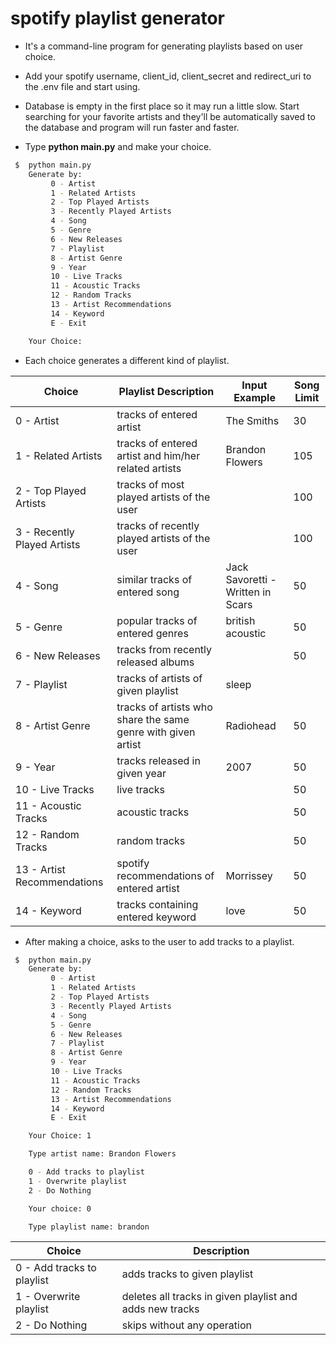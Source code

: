 # spotify playlist generator

- It's a command-line program for generating playlists based on user choice.

- Add your spotify username, client_id, client_secret and redirect_uri to the .env file and start using.

- Database is empty in the first place so it may run a little slow. Start searching for your favorite artists and they'll be automatically saved to the database and program will run faster and faster.

- Type **python main.py** and make your choice.
```sh
 $  python main.py
    Generate by:
         0 - Artist
         1 - Related Artists
         2 - Top Played Artists
         3 - Recently Played Artists
         4 - Song
         5 - Genre
         6 - New Releases
         7 - Playlist
         8 - Artist Genre
         9 - Year
         10 - Live Tracks
         11 - Acoustic Tracks
         12 - Random Tracks
         13 - Artist Recommendations
         14 - Keyword
         E - Exit

    Your Choice:
```
- Each choice generates a different kind of playlist.

| Choice | Playlist Description | Input Example | Song Limit
| ------ | ------ | ------ | ------ |
| 0 - Artist | tracks of entered artist | The Smiths| 30 |
| 1 - Related Artists | tracks of entered artist and him/her related artists | Brandon Flowers| 105 |
| 2 - Top Played Artists | tracks of most played artists of the user | | 100 |
| 3 - Recently Played Artists | tracks of recently played artists of the user | | 100 |
| 4 - Song | similar tracks of entered song | Jack Savoretti - Written in Scars | 50 |
| 5 - Genre | popular tracks of entered genres | british acoustic | 50 |
| 6 - New Releases | tracks from recently released albums | | 50 |
| 7 - Playlist | tracks of artists of given playlist | sleep |
| 8 - Artist Genre | tracks of artists who share the same genre with given artist | Radiohead | 50 |
| 9 - Year | tracks released in given year | 2007 | 50 |
| 10 - Live Tracks | live tracks | | 50 |
| 11 - Acoustic Tracks | acoustic tracks | |50 |
| 12 - Random Tracks | random tracks | | 50 |
| 13 - Artist Recommendations | spotify recommendations of entered artist | Morrissey | 50 |
| 14 - Keyword | tracks containing entered keyword | love | 50 |

- After making a choice, asks to the user to add tracks to a playlist.
```sh
 $  python main.py
    Generate by:
         0 - Artist
         1 - Related Artists
         2 - Top Played Artists
         3 - Recently Played Artists
         4 - Song
         5 - Genre
         6 - New Releases
         7 - Playlist
         8 - Artist Genre
         9 - Year
         10 - Live Tracks
         11 - Acoustic Tracks
         12 - Random Tracks
         13 - Artist Recommendations
         14 - Keyword
         E - Exit

    Your Choice: 1

    Type artist name: Brandon Flowers

    0 - Add tracks to playlist
    1 - Overwrite playlist
    2 - Do Nothing

    Your choice: 0

    Type playlist name: brandon
```

| Choice | Description |
| ------ | ------ |
| 0 - Add tracks to playlist | adds tracks to given playlist |
| 1 - Overwrite playlist | deletes all tracks in given playlist and adds new tracks |
| 2 - Do Nothing | skips without any operation |
